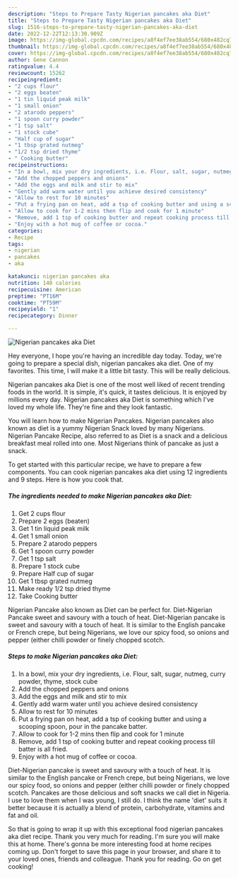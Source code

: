 ```yaml
---
description: "Steps to Prepare Tasty Nigerian pancakes aka Diet"
title: "Steps to Prepare Tasty Nigerian pancakes aka Diet"
slug: 1516-steps-to-prepare-tasty-nigerian-pancakes-aka-diet
date: 2022-12-22T12:13:30.909Z
image: https://img-global.cpcdn.com/recipes/a8f4ef7ee38ab554/680x482cq70/nigerian-pancakes-aka-diet-recipe-main-photo.jpg
thumbnail: https://img-global.cpcdn.com/recipes/a8f4ef7ee38ab554/680x482cq70/nigerian-pancakes-aka-diet-recipe-main-photo.jpg
cover: https://img-global.cpcdn.com/recipes/a8f4ef7ee38ab554/680x482cq70/nigerian-pancakes-aka-diet-recipe-main-photo.jpg
author: Gene Cannon
ratingvalue: 4.4
reviewcount: 15262
recipeingredient:
- "2 cups flour"
- "2 eggs beaten"
- "1 tin liquid peak milk"
- "1 small onion"
- "2 atarodo peppers"
- "1 spoon curry powder"
- "1 tsp salt"
- "1 stock cube"
- "Half cup of sugar"
- "1 tbsp grated nutmeg"
- "1/2 tsp dried thyme"
- " Cooking butter"
recipeinstructions:
- "In a bowl, mix your dry ingredients, i.e. Flour, salt, sugar, nutmeg, curry powder, thyme, stock cube"
- "Add the chopped peppers and onions"
- "Add the eggs and milk and stir to mix"
- "Gently add warm water until you achieve desired consistency"
- "Allow to rest for 10 minutes"
- "Put a frying pan on heat, add a tsp of cooking butter and using a scooping spoon, pour in the pancake batter."
- "Allow to cook for 1-2 mins then flip and cook for 1 minute"
- "Remove, add 1 tsp of cooking butter and repeat cooking process till batter is all fried."
- "Enjoy with a hot mug of coffee or cocoa."
categories:
- Recipe
tags:
- nigerian
- pancakes
- aka

katakunci: nigerian pancakes aka 
nutrition: 140 calories
recipecuisine: American
preptime: "PT16M"
cooktime: "PT59M"
recipeyield: "1"
recipecategory: Dinner

---
```



![Nigerian pancakes aka Diet](https://img-global.cpcdn.com/recipes/a8f4ef7ee38ab554/680x482cq70/nigerian-pancakes-aka-diet-recipe-main-photo.jpg)

Hey everyone, I hope you're having an incredible day today. Today, we're going to prepare a special dish, nigerian pancakes aka diet. One of my favorites. This time, I will make it a little bit tasty. This will be really delicious.

Nigerian pancakes aka Diet is one of the most well liked of recent trending foods in the world. It is simple, it's quick, it tastes delicious. It is enjoyed by millions every day. Nigerian pancakes aka Diet is something which I've loved my whole life. They're fine and they look fantastic.

You will learn how to make Nigerian Pancakes. Nigerian pancakes also known as diet is a yummy Nigerian Snack loved by many Nigerians. Nigerian Pancake Recipe, also referred to as Diet is a snack and a delicious breakfast meal rolled into one. Most Nigerians think of pancake as just a snack.


To get started with this particular recipe, we have to prepare a few components. You can cook nigerian pancakes aka diet using 12 ingredients and 9 steps. Here is how you cook that.

<!--inarticleads1-->

##### The ingredients needed to make Nigerian pancakes aka Diet:

1. Get 2 cups flour
1. Prepare 2 eggs (beaten)
1. Get 1 tin liquid peak milk
1. Get 1 small onion
1. Prepare 2 atarodo peppers
1. Get 1 spoon curry powder
1. Get 1 tsp salt
1. Prepare 1 stock cube
1. Prepare Half cup of sugar
1. Get 1 tbsp grated nutmeg
1. Make ready 1/2 tsp dried thyme
1. Take  Cooking butter


Nigerian Pancake also known as Diet can be perfect for. Diet-Nigerian Pancake sweet and savoury with a touch of heat. Diet-Nigerian pancake is sweet and savoury with a touch of heat. It is similar to the English pancake or French crepe, but being Nigerians, we love our spicy food, so onions and pepper (either chilli powder or finely chopped scotch. 

<!--inarticleads2-->

##### Steps to make Nigerian pancakes aka Diet:

1. In a bowl, mix your dry ingredients, i.e. Flour, salt, sugar, nutmeg, curry powder, thyme, stock cube
1. Add the chopped peppers and onions
1. Add the eggs and milk and stir to mix
1. Gently add warm water until you achieve desired consistency
1. Allow to rest for 10 minutes
1. Put a frying pan on heat, add a tsp of cooking butter and using a scooping spoon, pour in the pancake batter.
1. Allow to cook for 1-2 mins then flip and cook for 1 minute
1. Remove, add 1 tsp of cooking butter and repeat cooking process till batter is all fried.
1. Enjoy with a hot mug of coffee or cocoa.


Diet-Nigerian pancake is sweet and savoury with a touch of heat. It is similar to the English pancake or French crepe, but being Nigerians, we love our spicy food, so onions and pepper (either chilli powder or finely chopped scotch. Pancakes are those delicious and soft snacks we call diet in Nigeria. I use to love them when I was young, I still do. I think the name &#39;diet&#39; suits it better because it is actually a blend of protein, carbohydrate, vitamins and fat and oil. 

So that is going to wrap it up with this exceptional food nigerian pancakes aka diet recipe. Thank you very much for reading. I'm sure you will make this at home. There's gonna be more interesting food at home recipes coming up. Don't forget to save this page in your browser, and share it to your loved ones, friends and colleague. Thank you for reading. Go on get cooking!
